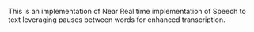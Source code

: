 This is an implementation of Near Real time implementation of Speech to text leveraging pauses between words for enhanced transcription.
